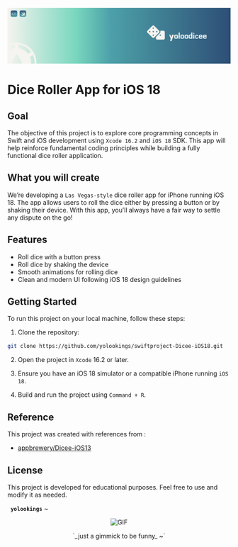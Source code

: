 ![Yoloo Banner](Documentation/banner-yoloo.png)

# Dice Roller App for iOS 18

## Goal

The objective of this project is to explore core programming concepts in Swift and iOS development using `Xcode 16.2` and `iOS 18` SDK. This app will help reinforce fundamental coding principles while building a fully functional dice roller application.

## What you will create

We’re developing a `Las Vegas-style` dice roller app for iPhone running iOS 18. The app allows users to roll the dice either by pressing a button or by shaking their device. With this app, you’ll always have a fair way to settle any dispute on the go!

## Features

- Roll dice with a button press
- Roll dice by shaking the device
- Smooth animations for rolling dice
- Clean and modern UI following iOS 18 design guidelines

## Getting Started

To run this project on your local machine, follow these steps:

1. Clone the repository:

```bash
git clone https://github.com/yolookings/swiftproject-Dicee-iOS18.git
```

2. Open the project in `Xcode` 16.2 or later.

3. Ensure you have an iOS 18 simulator or a compatible iPhone running `iOS 18`.

4. Build and run the project using `Command + R`.

## Reference

This project was created with references from :

- <a href="https://github.com/appbrewery/Dicee-iOS13" target="_blank">appbrewery/Dicee-iOS13</a>

## License

This project is developed for educational purposes. Feel free to use and modify it as needed.

**` yolookings`** ~

<p align="center">
  <img width="200" height="150" alt="GIF" src="https://media.giphy.com/media/7AwjitZen8KoGGmpmA/giphy.gif?cid=790b7611tcwofaqu8a5g2uj0ziyxtzg06aenjqwzqhad1jfg&ep=v1_gifs_search&rid=giphy.gif&ct=g">
</p>

<p align="center">`_just a gimmick to be funny_ ~`</p>
